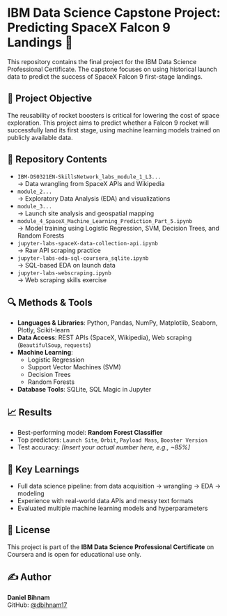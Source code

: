 # IBM Data Science Capstone Project: Predicting SpaceX Falcon 9 Landings 🚀

This repository contains the final project for the IBM Data Science Professional Certificate. The capstone focuses on using historical launch data to predict the success of SpaceX Falcon 9 first-stage landings.

## 📌 Project Objective

The reusability of rocket boosters is critical for lowering the cost of space exploration. This project aims to predict whether a Falcon 9 rocket will successfully land its first stage, using machine learning models trained on publicly available data.

## 📁 Repository Contents

- `IBM-DS0321EN-SkillsNetwork_labs_module_1_L3...`  
  → Data wrangling from SpaceX APIs and Wikipedia  
- `module_2...`  
  → Exploratory Data Analysis (EDA) and visualizations  
- `module_3...`  
  → Launch site analysis and geospatial mapping  
- `module_4_SpaceX_Machine_Learning_Prediction_Part_5.ipynb`  
  → Model training using Logistic Regression, SVM, Decision Trees, and Random Forests  
- `jupyter-labs-spaceX-data-collection-api.ipynb`  
  → Raw API scraping practice  
- `jupyter-labs-eda-sql-coursera_sqlite.ipynb`  
  → SQL-based EDA on launch data  
- `jupyter-labs-webscraping.ipynb`  
  → Web scraping skills exercise

## 🔍 Methods & Tools

- **Languages & Libraries**: Python, Pandas, NumPy, Matplotlib, Seaborn, Plotly, Scikit-learn
- **Data Access**: REST APIs (SpaceX, Wikipedia), Web scraping (`BeautifulSoup`, `requests`)
- **Machine Learning**:
  - Logistic Regression
  - Support Vector Machines (SVM)
  - Decision Trees
  - Random Forests
- **Database Tools**: SQLite, SQL Magic in Jupyter

## 📈 Results

- Best-performing model: **Random Forest Classifier**
- Top predictors: `Launch Site`, `Orbit`, `Payload Mass`, `Booster Version`
- Test accuracy: _[Insert your actual number here, e.g., ~85%]_

## 🧠 Key Learnings

- Full data science pipeline: from data acquisition → wrangling → EDA → modeling
- Experience with real-world data APIs and messy text formats
- Evaluated multiple machine learning models and hyperparameters

## 📄 License

This project is part of the **IBM Data Science Professional Certificate** on Coursera and is open for educational use only.

## ✍️ Author

**Daniel Bihnam**  
GitHub: [@dbihnam17](https://github.com/dbihnam17)
